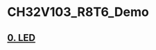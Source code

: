 # CH32V103_R8T6_Demo

## [0. LED](https://quiver-puppet-b5b.notion.site/R8T6-LED-bd9c646f741549e78fefe4e84b529102)
